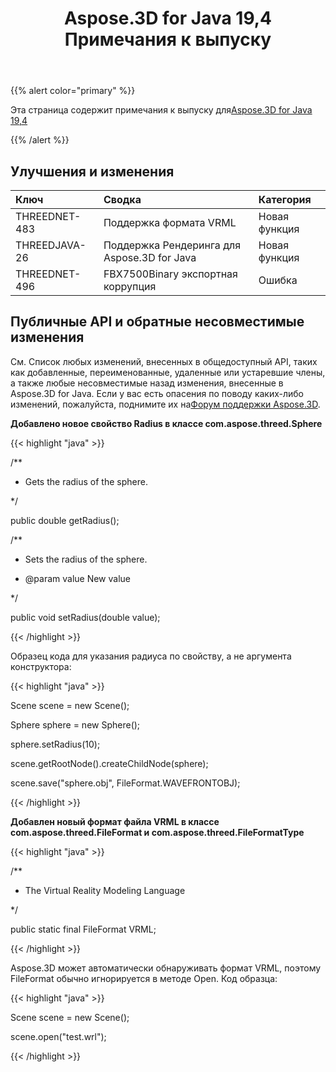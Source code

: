 ﻿---
title: Aspose.3D for Java 19,4 Примечания к выпуску
type: docs
weight: 90
url: /ru/java/aspose-3d-for-java-19-4-release-notes/
---
{{% alert color="primary" %}} 

Эта страница содержит примечания к выпуску для[Aspose.3D for Java 19,4](https://releases.aspose.com/java/repo/com/aspose/aspose-3d//19.4)

{{% /alert %}} 
## **Улучшения и изменения**

|**Ключ**|**Сводка**|**Категория**|
|:- |:- |:- |
|THREEDNET-483 |Поддержка формата VRML|Новая функция|
|THREEDJAVA-26|Поддержка Рендеринга для Aspose.3D for Java|Новая функция|
|THREEDNET-496 |FBX7500Binary экспортная коррупция|Ошибка|

## **Публичные API и обратные несовместимые изменения**

См. Список любых изменений, внесенных в общедоступный API, таких как добавленные, переименованные, удаленные или устаревшие члены, а также любые несовместимые назад изменения, внесенные в Aspose.3D for Java. Если у вас есть опасения по поводу каких-либо изменений, пожалуйста, поднимите их на[Форум поддержки Aspose.3D](https://forum.aspose.com/c/3d).

**Добавлено новое свойство Radius в классе com.aspose.threed.Sphere**

{{< highlight "java" >}}

 /**

 * Gets the radius of the sphere.

 */

public double getRadius();

/**

 * Sets the radius of the sphere.

 * @param value New value

 */

public void setRadius(double value);

{{< /highlight >}}

Образец кода для указания радиуса по свойству, а не аргумента конструктора:

{{< highlight "java" >}}

 Scene scene = new Scene();

Sphere sphere = new Sphere();

sphere.setRadius(10);

scene.getRootNode().createChildNode(sphere);

scene.save("sphere.obj", FileFormat.WAVEFRONTOBJ);

{{< /highlight >}}

**Добавлен новый формат файла VRML в классе com.aspose.threed.FileFormat и com.aspose.threed.FileFormatType**

{{< highlight "java" >}}

 /**

 * The Virtual Reality Modeling Language

 */

public static final FileFormat VRML;

{{< /highlight >}}

Aspose.3D может автоматически обнаруживать формат VRML, поэтому FileFormat обычно игнорируется в методе Open. Код образца:

{{< highlight "java" >}}

 Scene scene = new Scene();

scene.open("test.wrl");

{{< /highlight >}}
